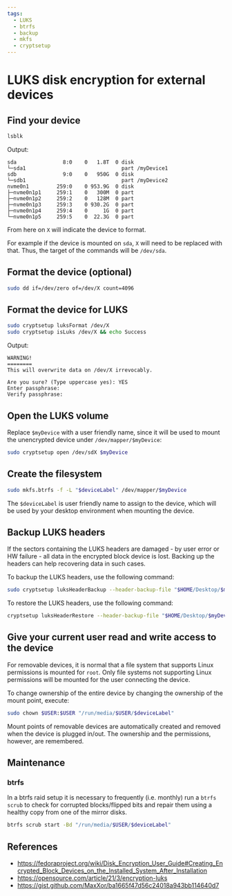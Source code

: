 ```yaml
---
tags:
  - LUKS
  - btrfs
  - backup
  - mkfs
  - cryptsetup
---
```


# LUKS disk encryption for external devices


## Find your device

```bash
lsblk
```

Output:

```
sda               8:0    0   1.8T  0 disk
└─sda1                               part /myDevice1
sdb               9:0    0   950G  0 disk
└─sdb1                               part /myDevice2
nvme0n1         259:0    0 953.9G  0 disk
├─nvme0n1p1     259:1    0   300M  0 part
├─nvme0n1p2     259:2    0   128M  0 part
├─nvme0n1p3     259:3    0 930.2G  0 part
├─nvme0n1p4     259:4    0     1G  0 part
└─nvme0n1p5     259:5    0  22.3G  0 part
```

From here on `X` will indicate the device to format.

For example if the device is mounted on `sda`, `X` will need to be replaced with that. Thus, the target of the commands will be `/dev/sda`.


## Format the device (optional)

```bash
sudo dd if=/dev/zero of=/dev/X count=4096
```


## Format the device for LUKS

```bash
sudo cryptsetup luksFormat /dev/X
sudo cryptsetup isLuks /dev/X && echo Success
```

Output:

```
WARNING!
========
This will overwrite data on /dev/X irrevocably.

Are you sure? (Type uppercase yes): YES
Enter passphrase: 
Verify passphrase:
```


## Open the LUKS volume

Replace `$myDevice` with a user friendly name, since it will be used to mount the unencrypted device under `/dev/mapper/$myDevice`:

```bash
sudo cryptsetup open /dev/sdX $myDevice
```


## Create the filesystem

```bash
sudo mkfs.btrfs -f -L "$deviceLabel" /dev/mapper/$myDevice
```

The `$deviceLabel` is user friendly name to assign to the device, which will be used by your desktop environment when mounting the device.

## Backup LUKS headers

If the sectors containing the LUKS headers are damaged - by user error or HW failure - all data in the encrypted block device is lost. Backing up the headers can help recovering data in such cases.

To backup the LUKS headers, use the following command:

```bash
sudo cryptsetup luksHeaderBackup --header-backup-file "$HOME/Desktop/$myDevice.luksHeaderBackup" /dev/X
```

To restore the LUKS headers, use the following command:

```bash
cryptsetup luksHeaderRestore --header-backup-file "$HOME/Desktop/$myDevice.luksHeaderBackup" /dev/X
```


## Give your current user read and write access to the device

For removable devices, it is normal that a file system that supports Linux permissions is mounted for `root`. Only file systems not supporting Linux permissions will be mounted for the user connecting the device.

To change ownership of the entire device by changing the ownership of the mount point, execute:

```bash
sudo chown $USER:$USER "/run/media/$USER/$deviceLabel"
```

Mount points of removable devices are automatically created and removed when the device is plugged in/out.
The ownership and the permissions, however, are remembered.


## Maintenance

### btrfs

In a btrfs raid setup it is necessary to frequently (i.e. monthly) run a `btrfs scrub` to check for corrupted blocks/flipped bits and repair them using a healthy copy from one of the mirror disks. 

```bash
btrfs scrub start -Bd "/run/media/$USER/$deviceLabel"
```


## References

- https://fedoraproject.org/wiki/Disk_Encryption_User_Guide#Creating_Encrypted_Block_Devices_on_the_Installed_System_After_Installation
- https://opensource.com/article/21/3/encryption-luks
- https://gist.github.com/MaxXor/ba1665f47d56c24018a943bb114640d7
